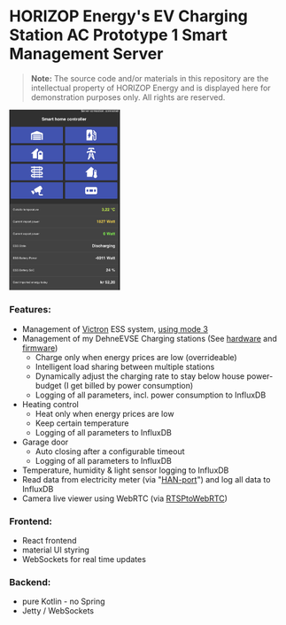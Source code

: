 # HORIZOP Energy's EV Charging Station AC Prototype 1 Smart Management Server

> **Note:** The source code and/or materials in this repository are the intellectual property of HORIZOP Energy and is displayed here for demonstration purposes only. All rights are reserved.

<img src="docs/main_menu.png" width="200">

### Features:
- Management of [Victron](https://www.victronenergy.com/) ESS system, [using mode 3](https://www.victronenergy.com/live/ess:ess_mode_2_and_3)
- Management of my DehneEVSE Charging stations (See [hardware](https://github.com/sebdehne/DehneEVSE-Hardware) and [firmware](https://github.com/sebdehne/DehneEVSE-Firmware)) 
  - Charge only when energy prices are low (overrideable)
  - Intelligent load sharing between multiple stations
  - Dynamically adjust the charging rate to stay below house power-budget (I get billed by power consumption)
  - Logging of all parameters, incl. power consumption to InfluxDB
- Heating control
  - Heat only when energy prices are low
  - Keep certain temperature
  - Logging of all parameters to InfluxDB
- Garage door
  - Auto closing after a configurable timeout
  - Logging of all parameters to InfluxDB
- Temperature, humidity & light sensor logging to InfluxDB
- Read data from electricity meter (via "[HAN-port](https://www.nek.no/info-ams-han-utviklere/)") and log all data to InfluxDB 
- Camera live viewer using WebRTC (via [RTSPtoWebRTC](https://github.com/deepch/RTSPtoWebRTC))

### Frontend:
- React frontend
- material UI styring
- WebSockets for real time updates

### Backend:
- pure Kotlin - no Spring
- Jetty / WebSockets
